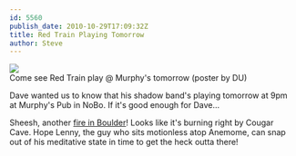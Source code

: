 ```yaml
---
id: 5560
publish_date: 2010-10-29T17:09:32Z
title: Red Train Playing Tomorrow
author: Steve
---
```

![](http://www.flagstafffrenzy.org/wp-content/uploads/2010/10/newtrain.jpg)  
Come see Red Train play @ Murphy's tomorrow (poster by DU)

Dave wanted us to know that his shadow band's playing tomorrow at 9pm at Murphy's Pub in NoBo. If it's good enough for Dave...

Sheesh, another [fire in Boulder](http://www.esrl.noaa.gov/gsd/webcam/flatiron.jpg)! Looks like it's burning right by Cougar Cave. Hope Lenny, the guy who sits motionless atop Anemome, can snap out of his meditative state in time to get the heck outta there!